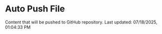 # Auto Push File

Content that will be pushed to GitHub repository.
Last updated: 07/18/2025, 01:04:33 PM